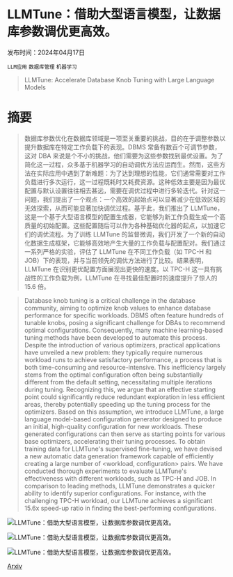 # LLMTune：借助大型语言模型，让数据库参数调优更高效。

发布时间：2024年04月17日

`LLM应用` `数据库管理` `机器学习`

> LLMTune: Accelerate Database Knob Tuning with Large Language Models

# 摘要

> 数据库参数优化在数据库领域是一项至关重要的挑战，目的在于调整参数以提升数据库在特定工作负载下的表现。DBMS 常备有数百个可调节参数，这对 DBA 来说是个不小的挑战，他们需要为这些参数找到最优设置。为了简化这一过程，众多基于机器学习的自动调优方法应运而生。然而，这些方法在实际应用中遇到了新难题：为了达到理想的性能，它们通常需要对工作负载进行多次运行，这一过程既耗时又耗费资源。这种低效主要是因为最优配置与默认设置往往相去甚远，需要在调优过程中进行多轮迭代。针对这一问题，我们提出了一个观点：一个高效的起始点可以显著减少在低效区域的无效探索，从而可能显著加快调优过程。基于此，我们推出了 LLMTune，这是一个基于大型语言模型的配置生成器，它能够为新工作负载生成一个高质量的初始配置。这些配置随后可以作为各种基础优化器的起点，以加速它们的调优流程。为了训练 LLMTune 的监督微调，我们开发了一个新的自动化数据生成框架，它能够高效地产生大量的工作负载与配置配对。我们通过一系列严格的实验，评估了 LLMTune 在不同工作负载（如 TPC-H 和 JOB）下的表现，并与当前领先的调优方法进行了比较。结果表明，LLMTune 在识别更优配置方面展现出更快的速度。以 TPC-H 这一具有挑战性的工作负载为例，LLMTune 在寻找最佳配置时的速度提升了惊人的 15.6 倍。

> Database knob tuning is a critical challenge in the database community, aiming to optimize knob values to enhance database performance for specific workloads. DBMS often feature hundreds of tunable knobs, posing a significant challenge for DBAs to recommend optimal configurations. Consequently, many machine learning-based tuning methods have been developed to automate this process. Despite the introduction of various optimizers, practical applications have unveiled a new problem: they typically require numerous workload runs to achieve satisfactory performance, a process that is both time-consuming and resource-intensive. This inefficiency largely stems from the optimal configuration often being substantially different from the default setting, necessitating multiple iterations during tuning. Recognizing this, we argue that an effective starting point could significantly reduce redundant exploration in less efficient areas, thereby potentially speeding up the tuning process for the optimizers. Based on this assumption, we introduce LLMTune, a large language model-based configuration generator designed to produce an initial, high-quality configuration for new workloads. These generated configurations can then serve as starting points for various base optimizers, accelerating their tuning processes. To obtain training data for LLMTune's supervised fine-tuning, we have devised a new automatic data generation framework capable of efficiently creating a large number of <workload, configuration> pairs. We have conducted thorough experiments to evaluate LLMTune's effectiveness with different workloads, such as TPC-H and JOB. In comparison to leading methods, LLMTune demonstrates a quicker ability to identify superior configurations. For instance, with the challenging TPC-H workload, our LLMTune achieves a significant 15.6x speed-up ratio in finding the best-performing configurations.

![LLMTune：借助大型语言模型，让数据库参数调优更高效。](../../../paper_images/2404.11581/x1.png)

![LLMTune：借助大型语言模型，让数据库参数调优更高效。](../../../paper_images/2404.11581/x2.png)

![LLMTune：借助大型语言模型，让数据库参数调优更高效。](../../../paper_images/2404.11581/x3.png)

[Arxiv](https://arxiv.org/abs/2404.11581)
